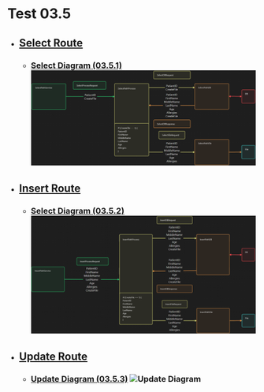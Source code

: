 # Test 03.5
- ## [Select Route](/Test03/Test03.5/SELECT/SelectRoute.md)
	- ### [Select Diagram (03.5.1)](/Test03/Test03.5/Test03.5.1.canvas) ![Select Diagram](/Test03/Test03.5/SELECTDIAGRAM.png)
- ## [Insert Route](/Test03/Test03.5/INSERT/InsertRoute.md)
	- ### [Select Diagram (03.5.2)](/Test03/Test03.5/Test03.5.2.canvas) ![InsertDiagram](/Test03/Test03.5/INSERTDIAGRAM.png)
- ## [Update Route](/Test03/Test03.5/UPDATEUpdateRoute.md)
	- ### [Update Diagram (03.5.3)](/Test03/Test03.5/Test03.5.3.canvas) ![Update Diagram](/Test03/Test03.5/UPDATEDIAGRAM.png)